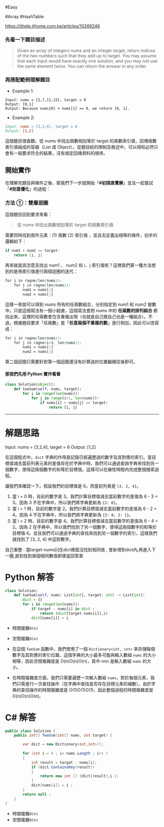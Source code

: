 #Easy

#Array 
#HashTable

https://ithelp.ithome.com.tw/articles/10269246
### 先看一下題目描述

> Given an array of integers nums and an integer target, return indices of the two numbers such that they add up to target. You may assume that each input would have exactly one solution, and you may not use the same element twice. You can return the answer in any order.

### 再搭配範例理解題目

- Example 1:

```vbnet
Input: nums = [2,7,11,15], target = 9
Output: [0,1]
Output: Because nums[0] + nums[1] == 9, we return [0, 1].
```

- Example 2:

```makefile
Input: nums = [3,2,4], target = 6
Output: [1,2]
```

這個題目很直觀，從 nums 中找出兩數相加等於 target 的兩數索引值，回傳兩數索引值組成的容器（List 或 Object）。從題目給的限制及敘述中，可以得知必然只會有一組要求符合的結果，沒有規定回傳資料的順序。



## 開始實作

在理解完題目與條件之後，那我們下一步就開始「**#初探直覺解**」並且一起嘗試「**#刻意優化**」的過程：

### 方法 ①：雙層迴圈

這個題目回到要求來看：

> 從 nums 中找出兩數相加等於 target 的兩數索引值

需要同時找到兩件元素：(1) 兩數 (2) 索引值 ，並且去定義出相等的條件，初步的邏輯如下：

```kotlin
if num1 + num2 == target:
    return [i, j]
```

再來就是該怎麼去找出 num1 、 num2 和 i、j 索引值呢？這裡我們第一種方法想到的是用索引值進行兩個迴圈的迭代：

```scss
for i in ragne(len(nums)):
    for j in ragne(len(nums)):
        num1 = nums[i]
        num2 = nums[j]
```

這樣一來就可以得到 nums 所有的任兩數組合，分別指定到 num1 和 num2 變數中。只是這個寫法有一個小疑慮，這個寫法會把 nums 中的 **任兩數的排列組合** 都找出來，這裡的任兩數會包含重複出現（也就是自己跟自己也是一種組合）。不過，根據題目要求「任兩數」是「**任意兩個不重複的數**」進行相加，因此可以改寫成：

```scss
for i in ragne(len(nums)):
    for j in ragne(i+1, len(nums)):
        num1 = nums[i]
        num2 = nums[j]
```

第二個迴圈只需要針對第一個迴圈還沒有計算過的位置繼續往後即可。

#### 那我們先用 Python 實作看看

```python
class Solution(object):
    def twoSum(self, nums, target):
        for i in range(len(nums)):
            for j in range(i+1, len(nums)):
                if nums[i] + nums[j] == target:
                    return [i, j]
```






---

# 解題思路

Input: nums = [3,2,4], target = 6
Output: [1,2]

在這個程式中，`dict` 字典的作用是記錄已經遍歷過的數字及其對應的索引。當目標值減去當前列表元素的差值存在於字典中時，我們可以通過查詢字典來找到另一個數字，使得這兩個數字的和等於目標值。這樣可以在線性時間內完成整個搜索過程。

讓我們來確認一下。假設我們的目標值是 6，而當前列表是 `[3, 2, 4]`。

1. 當 i = 0 時，目前的數字是 3。我們計算目標值減去當前數字的差值為 6 - 3 = 3。因為 3 不在字典中，所以我們將字典更新為 `{3: 0}`。
2. 當 i = 1 時，目前的數字是 2。我們計算目標值減去當前數字的差值為 6 - 2 = 4。因為 4 不在字典中，所以我們將字典更新為 `{3: 0, 2: 1}`。
3. 當 i = 2 時，目前的數字是 4。我們計算目標值減去當前數字的差值為 6 - 4 = 2。因為 2 在字典中，所以我們找到了另一個數字，使得這兩個數字的和等於目標值 6。並且我們可以通過字典的查找來找到另一個數字的索引，這樣我們就找到了 [3, 2, 4] 中這對數字。


自己重整 : 當target-nums[i]在dict裡面沒找到相同值 , 會新增到dict內,再進入下一圈,直到找到兩個相同數值即便返回答案

# Python 解答

```python
class Solution:
    def twoSum(self, nums: List[int], target: int) -> List[int]:
        dict = {}
        for i in range(len(nums)):
            if target - nums[i] in dict :
                return (dict[target-nums[i]],i)
            dict[nums[i]] = i 
```

- 時間複雜`O(n)`
- 空間複雜`O(n)`

- 在這個 `TwoSum` 函數中，我們使用了一個 `Dictionary<int, int>` 來存儲每個數字及其對應的索引位置。這個字典的大小最多可能與輸入數組 `nums` 的大小相等，因此空間複雜度是 O(n)O(n)O(n)，其中 nnn 是輸入數組 `nums` 的大小。

- 在時間複雜度方面，我們只需要遍歷一次輸入數組 `nums`，對於每個元素，我們只需進行一次查找操作（在字典中查找是否存在目標元素的補數）。由於字典的查找操作的時間複雜度是 O(1)O(1)O(1)，因此整個過程的時間複雜度是 O(n)O(n)O(n)。

# C# 解答
```C#
public class Solution {
    public int[] TwoSum(int[] nums, int target) {

        var dict = new Dictionary<int,int>();
        
        for (int i = 0 ; i< nums.Length ; i++ )
        {
            int result = target - nums[i];
            if (dict.ContainsKey(result))
            {
                return new int [] {dict[result],i };
            }
            dict[nums[i]] = i ;
        }
        return null ; 
    }
}
```

- 時間複雜`O(n)`
- 空間複雜`O(n)`